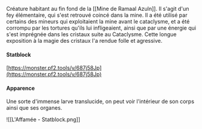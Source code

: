 Créature habitant au fin fond de la [[Mine de Ramaal Azuln]]. Il s'agit d'un fey élémentaire, qui s'est retrouvé coincé dans la mine. Il a été utilisé par certains des mineurs qui exploitaient la mine avant le cataclysme, et a été corrompu par les tortures qu'ils lui infligeaient, ainsi que par une énergie qui s'est imprégnée dans les cristaux suite au Cataclysme. Cette longue exposition à la magie des cristaux l'a rendue folle et agressive.
#### Statblock
[https://monster.pf2.tools/v/687j58Jp](https://monster.pf2.tools/v/687j58Jp)
#### Apparence
Une sorte d'immense larve translucide, on peut voir l'intérieur de son corps ainsi que ses organes.

![[L'Affamée - Statblock.png]]